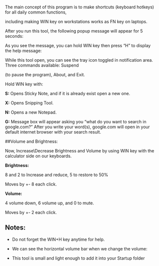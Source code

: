 The main concept of this program is to make shortcuts (keyboard hotkeys) for all daily common functions,

including making WIN key on workstations works as FN key on laptops.

After you run this tool, the following popup message will appear for 5 seconds:

As you see the message, you can hold WIN key then press “H” to display the help message:

While this tool open, you can see the tray icon toggled in notification area. Three commands available: Suspend

(to pause the program), About, and Exit.

Hold WIN key with:

**S:**
Opens Sticky Note, and if it is already exist open a new one.

**X:**
Opens Snipping Tool.

**N:**
Opens a new Notepad.

**G:**
Message box will appear asking you “what do you want to search in google.com?”
After you write your word(s), google.com will open in your default internet browser with your search result.

##Volume and Brightness:

Now, Increase\Decrease Brightness and Volume by using WIN key with the calculator side on our keyboards.

**Brightness:**

8 and 2 to Increase and reduce, 5 to restore to 50%

Moves by +\- 8 each click.

**Volume:**

4 volume down, 6 volume up, and 0 to mute.

Moves by +\- 2 each click.


## Notes:

- Do not forget the WIN+H key anytime for help.

- We can see the horizontal volume bar when we change the volume:

- This tool is small and light enough to add it into your Startup folder
